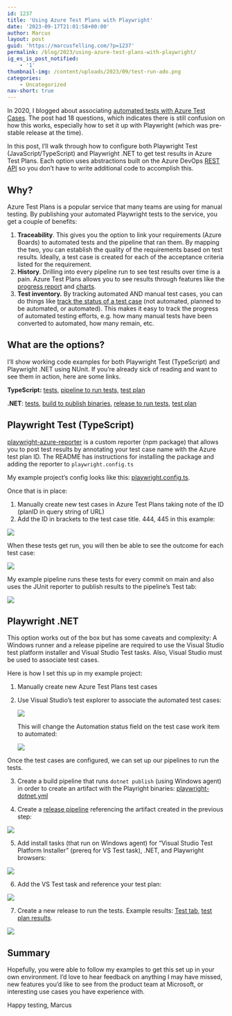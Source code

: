 ```yaml
---
id: 1237
title: 'Using Azure Test Plans with Playwright'
date: '2023-09-17T21:01:58+00:00'
author: Marcus
layout: post
guid: 'https://marcusfelling.com/?p=1237'
permalink: /blog/2023/using-azure-test-plans-with-playwright/
ig_es_is_post_notified:
    - '1'
thumbnail-img: /content/uploads/2023/09/test-run-ado.png
categories:
    - Uncategorized
nav-short: true
---
```


In 2020, I blogged about associating [automated tests with Azure Test Cases](https://marcusfelling.com/blog/2020/associating-automated-tests-with-azure-test-cases/). The post had 18 questions, which indicates there is still confusion on how this works, especially how to set it up with Playwright (which was pre-stable release at the time).

In this post, I’ll walk through how to configure both Playwright Test (JavaScript/TypeScript) and Playwright .NET to get test results in Azure Test Plans. Each option uses abstractions built on the Azure DevOps [REST API](https://learn.microsoft.com/en-us/rest/api/azure/devops/test/?view=azure-devops-rest-5.0) so you don’t have to write additional code to accomplish this.

## Why?

Azure Test Plans is a popular service that many teams are using for manual testing. By publishing your automated Playwright tests to the service, you get a couple of benefits:

1. **Traceability**. This gives you the option to link your requirements (Azure Boards) to automated tests and the pipeline that ran them. By mapping the two, you can establish the quality of the requirements based on test results. Ideally, a test case is created for each of the acceptance criteria listed for the requirement.
2. **History**. Drilling into every pipeline run to see test results over time is a pain. Azure Test Plans allows you to see results through features like the [progress report](https://learn.microsoft.com/en-us/azure/devops/test/progress-report?view=azure-devops) and [charts](https://learn.microsoft.com/en-us/azure/devops/test/track-test-status?view=azure-devops#track-testing-progress).
3. **Test inventory.** By tracking automated AND manual test cases, you can do things like [track the status of a test case](https://learn.microsoft.com/en-us/azure/devops/test/track-test-status?view=azure-devops#track-test-case-status) (not automated, planned to be automated, or automated). This makes it easy to track the progress of automated testing efforts, e.g. how many manual tests have been converted to automated, how many remain, etc.

## What are the options?

I’ll show working code examples for both Playwright Test (TypeScript) and Playwright .NET using NUnit. If you’re already sick of reading and want to see them in action, here are some links.

**TypeScript:** [tests](https://dev.azure.com/marcusfelling/Playground/_git/PlaywrightTest?path=/tests), [pipeline to run tests](https://dev.azure.com/marcusfelling/Playground/_build?definitionId=24), [test plan](https://dev.azure.com/marcusfelling/Playground/_testPlans/execute?planId=442&suiteId=443)

**.NET**: [tests](https://dev.azure.com/marcusfelling/Playground/_git/PlaywrightDotnet?path=/PlaywrightTests/Header.cs), [build to publish binaries](https://dev.azure.com/marcusfelling/Playground/_build?definitionId=24), [release to run tests](https://dev.azure.com/marcusfelling/Playground/_release?_a=releases&view=mine&definitionId=2), [test plan](https://dev.azure.com/marcusfelling/Playground/_testPlans/execute?planId=432&suiteId=433)

## Playwright Test (TypeScript)

[playwright-azure-reporter](https://www.npmjs.com/package/@alex_neo/playwright-azure-reporter) is a custom reporter (npm package) that allows you to post test results by annotating your test case name with the Azure test plan ID. The README has instructions for installing the package and adding the reporter to `playwright.config.ts`

My example project’s config looks like this: [playwright](https://gist.github.com/MarcusFelling/66356db19ecb20ff798150ddd91900da)[.config.ts](https://dev.azure.com/marcusfelling/Playground/_git/PlaywrightTest?path=/playwright.config.ts&version=GBmain&line=31&lineEnd=32&lineStartColumn=1&lineEndColumn=1&lineStyle=plain&_a=contents).

Once that is in place:

1. Manually create new test cases in Azure Test Plans taking note of the ID (planID in query string of URL)
2. Add the ID in brackets to the test case title. 444, 445 in this example:

![](/content/uploads/2023/09/annotation-test-id-1024x329.png)

When these tests get run, you will then be able to see the outcome for each test case:

![](/content/uploads/2023/09/outcome-1024x388.png)

My example pipeline runs these tests for every commit on main and also uses the JUnit reporter to publish results to the pipeline’s Test tab:

![](/content/uploads/2023/09/test-tab.png)

## Playwright .NET

This option works out of the box but has some caveats and complexity: A Windows runner and a release pipeline are required to use the Visual Studio test platform installer and Visual Studio Test tasks. Also, Visual Studio must be used to associate test cases.

Here is how I set this up in my example project:

1. Manually create new Azure Test Plans test cases
2. Use Visual Studio’s test explorer to associate the automated test cases:

    ![](/content/uploads/2023/09/associate-test-case.png)
    
    This will change the Automation status field on the test case work item to automated:
    
    ![](/content/uploads/2023/09/automation-status.png)

Once the test cases are configured, we can set up our pipelines to run the tests.

3. Create a build pipeline that runs `dotnet publish` (using Windows agent) in order to create an artifact with the Playright binaries: [playwright-dotnet.yml](https://dev.azure.com/marcusfelling/Playground/_git/PlaywrightDotnet?path=/playwright-dotnet.yml)

4. Create a [release pipeline](https://dev.azure.com/marcusfelling/Playground/_releaseDefinition?definitionId=2&_a=definition-tasks&environmentId=4) referencing the artifact created in the previous step:

![](/content/uploads/2023/09/artifact.png)

5. Add install tasks (that run on Windows agent) for “Visual Studio Test Platform Installer” (prereq for VS Test task), .NET, and Playwright browsers:

![](/content/uploads/2023/09/tasks.png)

6. Add the VS Test task and reference your test plan:

![](/content/uploads/2023/09/vstest-task.png)

7. Create a new release to run the tests. Example results: [Test tab](https://dev.azure.com/marcusfelling/Playground/_releaseProgress?_a=release-environment-extension&releaseId=12&environmentId=12&extensionId=ms.vss-test-web.test-result-in-release-environment-editor-tab), [test plan results](https://dev.azure.com/marcusfelling/Playground/_testPlans/_results?testCaseId=434&contextPointId=31).

![](/content/uploads/2023/09/test-case-results.png)

## Summary

Hopefully, you were able to follow my examples to get this set up in your own environment. I’d love to hear feedback on anything I may have missed, new features you’d like to see from the product team at Microsoft, or interesting use cases you have experience with.

Happy testing,
Marcus